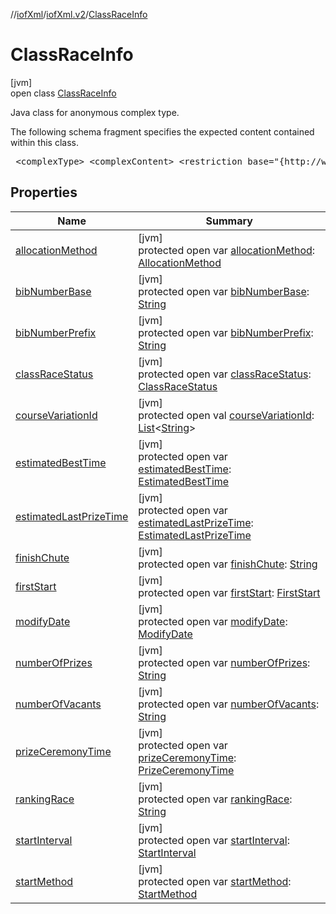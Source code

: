 //[iofXml](../../../index.md)/[iofXml.v2](../index.md)/[ClassRaceInfo](index.md)

# ClassRaceInfo

[jvm]\
open class [ClassRaceInfo](index.md)

<p>Java class for anonymous complex type. <p>The following schema fragment specifies the expected content contained within this class. <pre> &lt;complexType&gt; &lt;complexContent&gt; &lt;restriction base="{http://www.w3.org/2001/XMLSchema}anyType"&gt; &lt;sequence&gt; &lt;element ref="{}FirstStart" minOccurs="0"/&gt; &lt;element ref="{}StartInterval" minOccurs="0"/&gt; &lt;element ref="{}EstimatedBestTime" minOccurs="0"/&gt; &lt;element ref="{}EstimatedLastPrizeTime" minOccurs="0"/&gt; &lt;element ref="{}PrizeCeremonyTime" minOccurs="0"/&gt; &lt;element ref="{}AllocationMethod" minOccurs="0"/&gt; &lt;element ref="{}StartMethod" minOccurs="0"/&gt; &lt;element ref="{}ClassRaceStatus"/&gt; &lt;element ref="{}CourseVariationId" maxOccurs="unbounded" minOccurs="0"/&gt; &lt;element ref="{}ModifyDate" minOccurs="0"/&gt; &lt;/sequence&gt; &lt;attribute name="numberOfVacants" type="{http://www.w3.org/2001/XMLSchema}anySimpleType" /&gt; &lt;attribute name="rankingRace" default="N"&gt; &lt;simpleType&gt; &lt;restriction base="{http://www.w3.org/2001/XMLSchema}token"&gt; &lt;enumeration value="Y"/&gt; &lt;enumeration value="N"/&gt; &lt;/restriction&gt; &lt;/simpleType&gt; &lt;/attribute&gt; &lt;attribute name="numberOfPrizes" type="{http://www.w3.org/2001/XMLSchema}anySimpleType" /&gt; &lt;attribute name="bibNumberPrefix" type="{http://www.w3.org/2001/XMLSchema}anySimpleType" /&gt; &lt;attribute name="bibNumberBase" type="{http://www.w3.org/2001/XMLSchema}anySimpleType" /&gt; &lt;attribute name="finishChute" type="{http://www.w3.org/2001/XMLSchema}anySimpleType" /&gt; &lt;/restriction&gt; &lt;/complexContent&gt; &lt;/complexType&gt; </pre>

## Properties

| Name | Summary |
|---|---|
| [allocationMethod](allocation-method.md) | [jvm]<br>protected open var [allocationMethod](allocation-method.md): [AllocationMethod](../-allocation-method/index.md) |
| [bibNumberBase](bib-number-base.md) | [jvm]<br>protected open var [bibNumberBase](bib-number-base.md): [String](https://docs.oracle.com/javase/8/docs/api/java/lang/String.html) |
| [bibNumberPrefix](bib-number-prefix.md) | [jvm]<br>protected open var [bibNumberPrefix](bib-number-prefix.md): [String](https://docs.oracle.com/javase/8/docs/api/java/lang/String.html) |
| [classRaceStatus](class-race-status.md) | [jvm]<br>protected open var [classRaceStatus](class-race-status.md): [ClassRaceStatus](../-class-race-status/index.md) |
| [courseVariationId](course-variation-id.md) | [jvm]<br>protected open val [courseVariationId](course-variation-id.md): [List](https://docs.oracle.com/javase/8/docs/api/java/util/List.html)<[String](https://docs.oracle.com/javase/8/docs/api/java/lang/String.html)> |
| [estimatedBestTime](estimated-best-time.md) | [jvm]<br>protected open var [estimatedBestTime](estimated-best-time.md): [EstimatedBestTime](../-estimated-best-time/index.md) |
| [estimatedLastPrizeTime](estimated-last-prize-time.md) | [jvm]<br>protected open var [estimatedLastPrizeTime](estimated-last-prize-time.md): [EstimatedLastPrizeTime](../-estimated-last-prize-time/index.md) |
| [finishChute](finish-chute.md) | [jvm]<br>protected open var [finishChute](finish-chute.md): [String](https://docs.oracle.com/javase/8/docs/api/java/lang/String.html) |
| [firstStart](first-start.md) | [jvm]<br>protected open var [firstStart](first-start.md): [FirstStart](../-first-start/index.md) |
| [modifyDate](modify-date.md) | [jvm]<br>protected open var [modifyDate](modify-date.md): [ModifyDate](../-modify-date/index.md) |
| [numberOfPrizes](number-of-prizes.md) | [jvm]<br>protected open var [numberOfPrizes](number-of-prizes.md): [String](https://docs.oracle.com/javase/8/docs/api/java/lang/String.html) |
| [numberOfVacants](number-of-vacants.md) | [jvm]<br>protected open var [numberOfVacants](number-of-vacants.md): [String](https://docs.oracle.com/javase/8/docs/api/java/lang/String.html) |
| [prizeCeremonyTime](prize-ceremony-time.md) | [jvm]<br>protected open var [prizeCeremonyTime](prize-ceremony-time.md): [PrizeCeremonyTime](../-prize-ceremony-time/index.md) |
| [rankingRace](ranking-race.md) | [jvm]<br>protected open var [rankingRace](ranking-race.md): [String](https://docs.oracle.com/javase/8/docs/api/java/lang/String.html) |
| [startInterval](start-interval.md) | [jvm]<br>protected open var [startInterval](start-interval.md): [StartInterval](../-start-interval/index.md) |
| [startMethod](start-method.md) | [jvm]<br>protected open var [startMethod](start-method.md): [StartMethod](../-start-method/index.md) |
